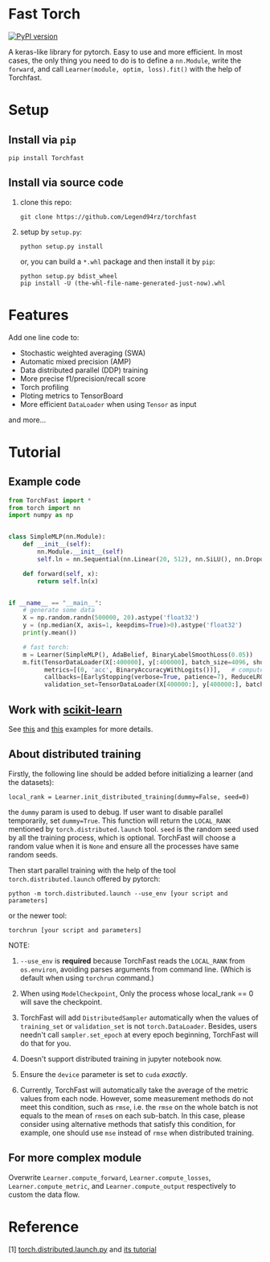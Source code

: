 # Fast Torch

[![PyPI version](https://badge.fury.io/py/torchfast.svg)](https://badge.fury.io/py/torchfast)

A keras-like library for pytorch.
Easy to use and more efficient.
In most cases, the only thing you need to do is to define a `nn.Module`,
write the `forward`, and call `Learner(module, optim, loss).fit()` with the help of Torchfast.


# Setup
## Install via `pip`

`pip install Torchfast`

## Install via source code
1. clone this repo:

   `git clone https://github.com/Legend94rz/torchfast`


2. setup by `setup.py`:

   `python setup.py install`

   or, you can build a `*.whl` package and then install it by `pip`:

   ```
   python setup.py bdist_wheel
   pip install -U (the-whl-file-name-generated-just-now).whl
   ```

# Features
Add one line code to:
* Stochastic weighted averaging (SWA)
* Automatic mixed precision (AMP)
* Data distributed parallel (DDP) training
* More precise f1/precision/recall score
* Torch profiling
* Ploting metrics to TensorBoard
* More efficient `DataLoader` when using `Tensor` as input

and more...

<!--

Todo:
* 如何用SWA来evaluate?如何每隔x个epoch验证?
* callback支持传入更多的变量,以支持更一般的场景?
* metric每隔x个step计算一次?
* 某些metric显示在控制台上，另外一些metric用其他方式显示，如tensorboard? 

-->


# Tutorial
## Example code

```python
from TorchFast import *
from torch import nn
import numpy as np


class SimpleMLP(nn.Module):
    def __init__(self):
        nn.Module.__init__(self)
        self.ln = nn.Sequential(nn.Linear(20, 512), nn.SiLU(), nn.Dropout(0.2), nn.Linear(512, 128), nn.SiLU(), nn.Linear(128, 1))

    def forward(self, x):
        return self.ln(x)


if __name__ == "__main__":
    # generate some data
    X = np.random.randn(500000, 20).astype('float32')
    y = (np.median(X, axis=1, keepdims=True)>0).astype('float32')
    print(y.mean())

    # fast torch:
    m = Learner(SimpleMLP(), AdaBelief, BinaryLabelSmoothLoss(0.05))
    m.fit(TensorDataLoader(X[:400000], y[:400000], batch_size=4096, shuffle=True), 1000, None,
          metrics=[(0, 'acc', BinaryAccuracyWithLogits())],   # compute `binary_accuracy_with_logits` w.r.t the 0-th forward output and the targets
          callbacks=[EarlyStopping(verbose=True, patience=7), ReduceLROnPlateau(verbose=True)],
          validation_set=TensorDataLoader(X[400000:], y[400000:], batch_size=4096), verbose=True)
```

## Work with [scikit-learn](https://github.com/scikit-learn/scikit-learn)

See [this](example/work_with_sklearn.py) and [this](example/work_with_optuna.py) examples for more details.


## About distributed training

Firstly, the following line should be added before initializing a learner (and the datasets):

`local_rank = Learner.init_distributed_training(dummy=False, seed=0)`

the `dummy` param is used to debug. If user want to disable parallel temporarily, set `dummy=True`.
This function will return the `LOCAL_RANK` mentioned by `torch.distributed.launch` tool. `seed` is the random seed
used by all the training process, which is optional. TorchFast will choose a random value when it is `None` and ensure
all the processes have same random seeds.

Then start parallel training with the help of the tool `torch.distributed.launch` offered by pytorch:

`python -m torch.distributed.launch --use_env [your script and parameters]`

or the newer tool:

`torchrun [your script and parameters]`

NOTE:
1. `--use_env` is **required** because TorchFast reads the `LOCAL_RANK` from `os.environ`,
   avoiding parses arguments from command line. (Which is default when using `torchrun` command.)

1. When using `ModelCheckpoint`,
   Only the process whose local_rank == 0 will save the checkpoint.

1. TorchFast will add `DistributedSampler` automatically when the values of `training_set` or `validation_set` is not `torch.DataLoader`.
   Besides, users needn't call `sampler.set_epoch` at every epoch beginning, TorchFast will do that for you.
   
1. Doesn't support distributed training in jupyter notebook now.

1. Ensure the `device` parameter is set to `cuda` *exactly*.

1. Currently, TorchFast will automatically take the average of the metric values from each node. However, some measurement methods do not meet this condition, such as `rmse`, i.e. the `rmse` on the whole batch is not equals to the mean of `rmse`s on each sub-batch. In this case, please consider using alternative methods that satisfy this condition, for example, one should use `mse` instead of `rmse` when distributed training.

## For more complex module

Overwrite `Learner.compute_forward`, `Learner.compute_losses`, `Learner.compute_metric`, and `Learner.compute_output` respectively
to custom the data flow.



# Reference

[1] [torch.distributed.launch.py](https://github.com/pytorch/pytorch/blob/master/torch/distributed/launch.py) and [its tutorial](https://pytorch.org/docs/stable/distributed.html#launch-utility)

